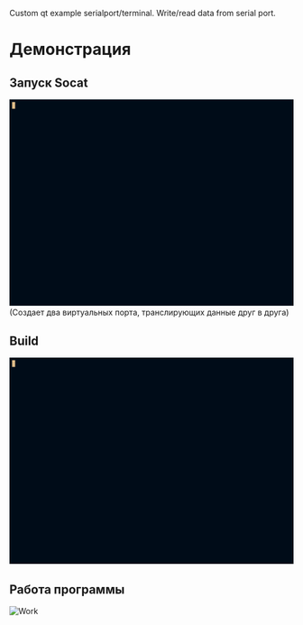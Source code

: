 Custom qt example serialport/terminal. Write/read data from serial port.

# Демонстрация
## Запуск Socat 
![Socat](resource/1.gif)
(Создает два виртуальных порта, транслирующих данные друг в друга)
## Build
![Build](resource/2.gif)
## Работа программы
![Work](resource/3.gif)
